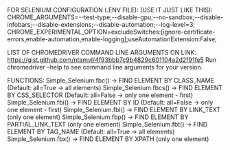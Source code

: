 FOR SELENIUM CONFIGURATION (.ENV FILE): (USE IT JUST LIKE THIS):
CHROME_ARGUMENTS=--test-type;--disable-gpu;--no-sandbox;--disable-infobars;--disable-extensions;--disable-automation;--log-level=3;
CHROME_EXPERIMENTAL_OPTION=excludeSwitches:[ignore-certificate-errors,enable-automation,enable-logging];useAutomationExtension:False;

LIST OF CHROMEDRIVER COMMAND LINE ARGUMENTS ON LINK:
https://gist.github.com/ntamvl/4f93bbb7c9b4829c601104a2d2f91fe5
Run chromedriver –help to see command line arguments for your version.

FUNCTIONS:
Simple_Selenium.fbc()  -> FIND ELEMENT BY CLASS_NAME (Default: all=True -> all elements)
Simple_Selenium.fbcs() -> FIND ELEMENT BY CSS_SELECTOR (Default: all=False -> only one element - first)
Simple_Selenium.fbi()  -> FIND ELEMENT BY ID (Default: all=False -> only one element - first)
Simple_Selenium.fbl()  -> FIND ELEMENT BY LINK_TEXT (only one element)
Simple_Selenium.fbp()  -> FIND ELEMENT BY PARTIAL_LINK_TEXT (only one element)
Simple_Selenium.fbt()  -> FIND ELEMENT BY TAG_NAME (Default: all=True -> all elements)
Simple_Selenium.fbx()  -> FIND ELEMENT BY XPATH (only one element)



